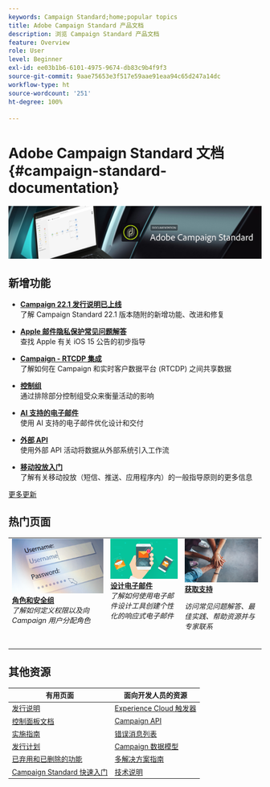```yaml
---
keywords: Campaign Standard;home;popular topics
title: Adobe Campaign Standard 产品文档
description: 浏览 Campaign Standard 产品文档
feature: Overview
role: User
level: Beginner
exl-id: ee03b1b6-6101-4975-9674-db83c9b4f9f3
source-git-commit: 9aae75653e3f517e59aae91eaa94c65d247a14dc
workflow-type: ht
source-wordcount: '251'
ht-degree: 100%

---
```


# Adobe Campaign Standard 文档 {#campaign-standard-documentation}

![](start/using/assets/do-not-localize/banner_acs_doc.jpg)

## 新增功能

* **[Campaign 22.1 发行说明已上线](rn/using/release-notes.md)**<br/>了解 Campaign Standard 22.1 版本随附的新增功能、改进和修复

* **[Apple 邮件隐私保护常见问题解答](https://experienceleague.adobe.com/docs/deliverability-learn/deliverability-best-practice-guide/technotes/apple-mail-privacy-faq.html?lang=zh-Hans)**<br/>&#x200B;查找 Apple 有关 iOS 15 公告的初步指导

* **[Campaign - RTCDP 集成](integrating/using/get-started-sources-destinations.md)**<br/>了解如何在 Campaign 和实时客户数据平台 (RTCDP) 之间共享数据

* **[控制组](sending/using/control-group.md)**<br/>
通过排除部分控制组受众来衡量活动的影响

* **[AI 支持的电子邮件](sending/using/predictive.md)**<br/>
使用 AI 支持的电子邮件优化设计和交付

* **[外部 API](automating/using/external-api.md)**<br/>
使用外部 API 活动将数据从外部系统引入工作流

* **[移动投放入门](https://helpx.adobe.com/cn/campaign/kb/acs-mobile.html)**<br/>
了解有关移动投放（短信、推送、应用程序内）的一般指导原则的更多信息

[更多更新](rn/using/documentation-updates.md)

## 热门页面

<table>
<tr>
  <td valign="top">
    <a href="administration/using/about-access-management.md">
      <img alt="角色" src="start/using/assets/roles.png"/>
    </a>
    <div>
    <a href="administration/using/about-access-management.md"><strong>角色和安全组</strong></a>
    </div>
    <em>了解如何定义权限以及向 Campaign 用户分配角色</em>
    <br>
  </td>
  <td valign="top">
    <a href="designing/using/designing-content-in-adobe-campaign.md">
      <img alt="设计工具" src="start/using/assets/design.png" />
    </a>
    <div>
    <a href="designing/using/designing-content-in-adobe-campaign.md"><strong>设计电子邮件</strong></a>
    </div>
    <em>了解如何使用电子邮件设计工具创建个性化的响应式电子邮件</em>
    <br>
  </td>
  <td valign="top">
       <img alt="支持" src="start/using/assets/do-not-localize/help.jpeg" />
    <div><a href="support.md">
    <strong>获取支持</strong></a>
    </div>
    <p><em>访问常见问题解答、最佳实践、帮助资源并与专家联系</em></p>
    <br>
  </td>
</tr>
</table>

## 其他资源

| 有用页面 | 面向开发人员的资源 |
|---|---|
| [发行说明](rn/using/release-notes.md) | [Experience Cloud 触发器](integrating/using/about-adobe-experience-cloud-triggers.md) |
| [控制面板文档](https://experienceleague.adobe.com/docs/control-panel/using/control-panel-home.html?lang=zh-Hans) | [Campaign API](api/using/get-started-apis.md) |
| [实施指南](https://helpx.adobe.com/cn/campaign/kb/campaign-standard-implementation-guide.html) | [错误消息列表](https://experienceleague.adobe.com/developer/campaign-errors/error_codes.html) |
| [发行计划](rn/using/release-planning.md) | [Campaign 数据模型](developing/using/datamodel-introduction.md) |
| [已弃用和已删除的功能](rn/using/deprecated-features.md) | [多解决方案指南](integrating/using/get-started-campaign-integrations.md) |
| [Campaign Standard 快速入门](start/using/about-campaign-standard.md) | [技术说明](https://helpx.adobe.com/cn/campaign/kb/acs-article-list.html) |
